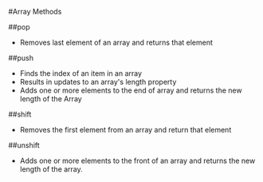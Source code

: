 #Array Methods

##pop
- Removes last element of an array and returns that element

##push
- Finds the index of an item in an array
- Results in updates to an array's length property
- Adds one or more elements to the end of array and returns the new length of the Array

##shift
- Removes the first element from an array and return that element

##unshift
- Adds one or more elements to the front of an array and returns the new length of the array.
